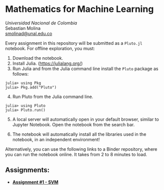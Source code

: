 # Mathematics for Machine Learning
*Universidad Nacional de Colombia*\
Sebastian Molina  \
[smolinad@unal.edu.co](mailto:smolinad@unal.edu.co)

Every assignment in this repository will be submitted as a `Pluto.jl` notebook. For offline exploration, you must:
1) Download the notebook.
2) Install Julia. (https://julialang.org/)
3) Run Julia and from the Julia command line install the `Pluto` package as follows:
```
julia> using Pkg
julia> Pkg.add("Pluto")
```
4) Run Pluto from the Julia command line.
```
julia> using Pluto
julia> Pluto.run()
```
5) A local server will automatically open in your default browser, similar to Jupyter Notebook. Open the notebook from the search bar.

6) The notebook will automatically install all the libraries used in the notebook, in an independent environment!

Alternatively, you can use the following links to a Binder repository, where you can run the notebook online. It takes from 2 to 8 minutes to load.

## Assignments:
- [**Assignment #1 - SVM**](https://binder.plutojl.org/v0.19.12/open?url=https%253A%252F%252Fraw.githubusercontent.com%252Fsmolinad%252FMachine-Learning%252Fmain%252FAssignment%2525201%252Fassignment1.jl)
